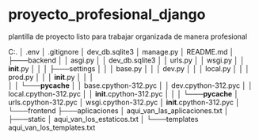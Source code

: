 # proyecto_profesional_django
plantilla de proyecto listo para trabajar organizada de manera profesional

C:.
│   .env
│   .gitignore
│   dev_db.sqlite3
│   manage.py
│   README.md
│
├───backend
│   │   asgi.py
│   │   dev_db.sqlite3
│   │   urls.py
│   │   wsgi.py
│   │   __init__.py
│   │
│   ├───settings
│   │   │   base.py
│   │   │   dev.py
│   │   │   local.py
│   │   │   prod.py
│   │   │   __init__.py
│   │   │   
│   │   └───__pycache__
│   │           base.cpython-312.pyc
│   │           dev.cpython-312.pyc
│   │           local.cpython-312.pyc
│   │           __init__.cpython-312.pyc
│   │
│   └───__pycache__
│           urls.cpython-312.pyc
│           wsgi.cpython-312.pyc
│           __init__.cpython-312.pyc
│
└───frontend
    ├───aplicaciones
    │       aqui_van_las_aplicaciones.txt
    │
    ├───static
    │       aqui_van_los_estaticos.txt
    │
    └───templates
            aqui_van_los_templates.txt
